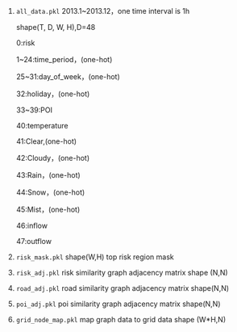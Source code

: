 1. `all_data.pkl`
   2013.1~2013.12，one time interval is 1h

   shape(T, D, W, H),D=48

   0:risk

   1~24:time_period，(one-hot)

   25~31:day_of_week，(one-hot)

   32:holiday，(one-hot)

   33~39:POI

   40:temperature

   41:Clear,(one-hot)

   42:Cloudy，(one-hot)

   43:Rain，(one-hot)

   44:Snow，(one-hot)

   45:Mist，(one-hot)

   46:inflow

   47:outflow

2. `risk_mask.pkl`
   shape(W,H)
   top risk region mask

3. `risk_adj.pkl`
   risk similarity graph adjacency matrix
   shape (N,N)
   
4. `road_adj.pkl`
   road similarity graph adjacency matrix
   shape(N,N)

5. `poi_adj.pkl`
   poi similarity graph adjacency matrix
   shape(N,N)
   
6. `grid_node_map.pkl`
   map graph data to grid data
   shape (W*H,N)

